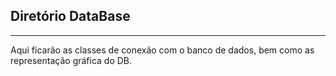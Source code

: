 ## Diretório DataBase 
* * * 
Aqui ficarão as classes de conexão com o banco de dados, bem como as representação gráfica do DB.